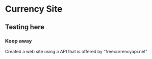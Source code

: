 # Currency Site

## Testing here

### Keep away

Created a web site using a API that is offered by "freecurrencyapi.net"
